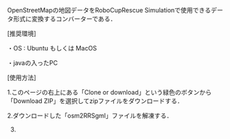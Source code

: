 OpenStreetMapの地図データをRoboCupRescue Simulationで使用できるデータ形式に変換するコンバーターである．

[推奨環境]

・OS : Ubuntu もしくは MacOS

・javaの入ったPC

[使用方法]

1.このページの右上にある「Clone or download」という緑色のボタンから「Download ZIP」を選択してzipファイルをダウンロードする．

2.ダウンロードした「osm2RRSgml」ファイルを解凍する．

3.